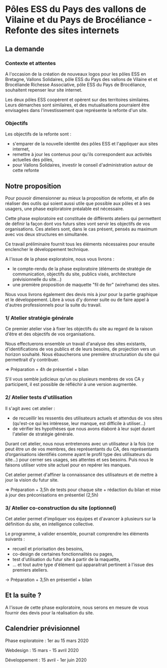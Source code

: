 # Pôles ESS du Pays des vallons de Vilaine et du Pays de Brocéliance - Refonte des sites internets

## La demande

### Contexte et attentes

A l'occasion de la création de nouveaux logos pour les pôles ESS en Bretagne, Vallons Solidaires, pôle ESS du Pays des vallons de Vilaine et et Brocéliande Richesse Associative, pôle ESS du Pays de Brocéliance, souhaitent repenser leur site internet.

Les deux pôles ESS coopèrent et opèrent sur des territoires similaires. Leurs démarches sont similaires, et des mutualisations pourraient être envisagées dans l'investissement que représente la refonte d'un site.

### Objectifs

Les objectifs de la refonte sont :
- s'emparer de la nouvelle identité des pôles ESS et l'appliquer aux sites internet,
- remettre à jour les contenus pour qu'ils correspondent aux activités actuelles des pôles,
- pour Vallons Solidaires, investir le conseil d'administration autour de cette refonte

## Notre proposition

Pour pouvoir dimensionner au mieux la proposition de refonte, et afin de réaliser des outils qui soient aussi utile que possible aux pôles et à ses usagers, une phase exploratoire préalable est nécessaire.

Cette phase exploratoire est constituée de différents ateliers qui permettent de définir la façon dont vos futurs sites vont servir les objectifs de vos organisations.
Ces ateliers sont, dans le cas présent, pensés au maximum avec vos deux structures en simultanée.

Ce travail préliminaire fournit tous les éléments nécessaires pour ensuite enclencher le développement technique.

A l'issue de la phase exploratoire, nous vous livrons :
- le compte-rendu de la phase exploratoire (éléments de stratégie de communication, objectifs du site, publics visés, architecture prévisionnelle du site...)
- une première proposition de maquette "fil de fer" (wireframe) des sites.

Nous vous livrons également des devis mis à jour pour la partie graphique et le développement. Libre à vous d'y donner suite ou de faire appel à d'autres professionnels pour la suite du travail.

### 1/ Atelier stratégie générale

Ce premier atelier vise à fixer les objectifs du site au regard de la raison d'être et des objectifs de vos organisations.

Nous effectuerons ensemble un travail d'analyse des sites existants, d'identifications de vos publics et de leurs besoins, de projection vers un horizon souhaité. Nous ébaucherons une première structuration du site qui permettrait d’y contribuer.

=> Préparation + 4h de présentiel + bilan

S'il vous semble judicieux qu'un ou plusieurs membres de vos CA y participent, il est possible de réfléchir à une version augmentée.


### 2/ Atelier tests d'utilisation

Il s'agit avec cet atelier :
- de recueillir les ressentis des utilisateurs actuels et attendus de vos sites (qu'est-ce qui les intéresse, leur manque, est difficile à utiliser...)
- de vérifier les hypothèses que nous avons élaboré à leur sujet durant l'atelier de stratégie générale.

Durant cet atelier, nous nous entretenons avec un utilisateur à la fois (ce peut être un de vos membres, des représentants du CA, des représentants d’organisations identifiés comme ayant le profil type des utilisateurs du site…) pour cerner ses usages, ses attentes et ses besoins. Puis nous le faisons utiliser votre site actuel pour en repérer les manques.

Cet atelier permet d'affiner la connaissance des utilisateurs et de mettre à jour la vision du futur site.

=> Préparation + 3,5h de tests pour chaque site + rédaction du bilan et mise à jour des préconisations en présentiel (2,5h)


### 3/ Atelier co-construction du site (optionnel)

Cet atelier permet d'impliquer vos équipes et d'avancer à plusieurs sur la définition du site, en intelligence collective.

Le programme, à valider ensemble, pourrait comprendre les éléments suivants :
- recueil et priorisation des besoins,
- co-design de certaines fonctionnalités ou pages,
- test d'utilisation du futur site à partir de la maquette,
- ... et tout autre type d'élément qui apparaitrait pertinent à l'issue des premiers ateliers.

-> Préparation + 3,5h en présentiel + bilan


## Et la suite ?

A l'issue de cette phase exploratoire, nous serons en mesure de vous fournir des devis pour la réalisation du site. 


## Calendrier prévisionnel

Phase exploratoire : 1er au 15 mars 2020

Webdesign : 15 mars - 15 avril 2020

Développement : 15 avril - 1er juin 2020
